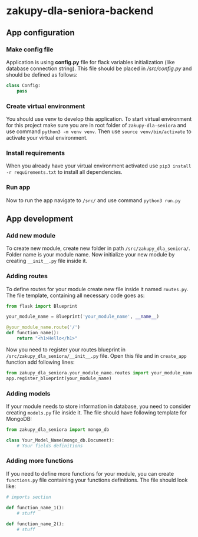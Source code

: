 # zakupy-dla-seniora-backend
## App configuration
### Make config file
Application is using __config.py__ file for flack variables initialization (like database connection string). 
This file should be placed in _/src/config.py_ and should be defined as follows:   
```python
class Config:
    pass
```
### Create virtual environment
You should use venv to develop this application. To start virtual environment for this project make sure you are in root folder 
of `zakupy-dla-seniora` and use command `python3 -m venv venv`. Then use `source venv/bin/activate` to activate your virtual environment.   
### Install requirements
When you already have your virtual environment activated use `pip3 install -r requirements.txt` to install all dependencies.
### Run app
Now to run the app navigate to `/src/` and use command `python3 run.py`
## App development
### Add new module
To create new module, create new folder in path `/src/zakupy_dla_seniora/`. Folder name is your module name. Now initialize 
your new module by creating `__init__.py` file inside it. 
### Adding routes
To define routes for your module create new file inside it named `routes.py`. The file template, containing all necessary code goes as:   
```python
from flask import Blueprint

your_module_name = Blueprint('your_module_name', __name__)

@your_module_name.route('/')
def function_name():
    return "<h1>Hello</h1>"
```
Now you need to register your routes blueprint in `/src/zakupy_dla_seniora/__init__.py` file. 
Open this file and in `create_app` function add following lines:
```python
from zakupy_dla_seniora.your_module_name.routes import your_module_name
app.register_blueprint(your_module_name)
```
### Adding models
If your module needs to store information in database, you need to consider creating `models.py` file inside it. 
The file should have following template for MongoDB:   
```python
from zakupy_dla_seniora import mongo_db

class Your_Model_Name(mongo_db.Document):
    # Your fields definitions
```
### Adding more functions
If you need to define more functions for your module, you can create `functions.py` file containing your functions definitions. 
The file should look like:
```python
# imports section

def function_name_1():
    # stuff
    
def function_name_2():
    # stuff
```